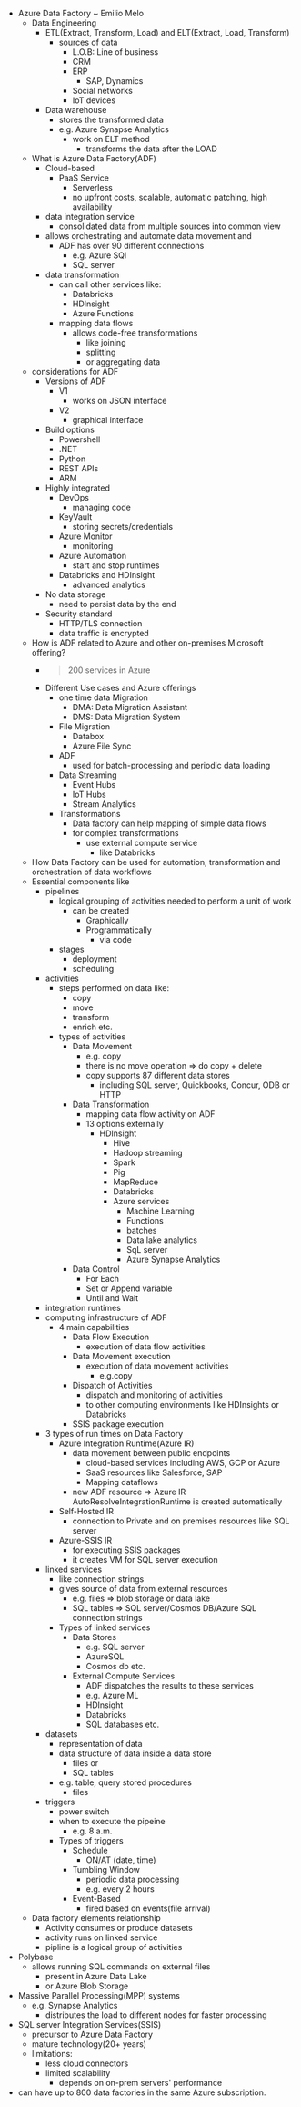 - Azure Data Factory    ~ Emilio Melo
  - Data Engineering
    - ETL(Extract, Transform, Load) and ELT(Extract, Load, Transform)
      - sources of data
        - L.O.B: Line of business
        - CRM
        - ERP
          - SAP, Dynamics
        - Social networks
        - IoT devices
    - Data warehouse
      - stores the transformed data
      - e.g. Azure Synapse Analytics
        - work on ELT method
          - transforms the data after the LOAD
  - What is Azure Data Factory(ADF)
    - Cloud-based
      - PaaS Service
        - Serverless 
        - no upfront costs, scalable, automatic patching, high availability
    - data integration service
      - consolidated data from multiple sources into common view
    - allows orchestrating and automate data movement and
      - ADF has over 90 different connections
        - e.g. Azure SQl
        - SQL server
    - data transformation
      - can call other services like:
        - Databricks
        - HDInsight
        - Azure Functions
      - mapping data flows
        - allows code-free transformations
          - like joining
          - splitting
          - or aggregating data
  - considerations for ADF
    - Versions of ADF
      - V1
        - works on JSON interface
      - V2
        - graphical interface
    - Build options
      - Powershell
      - .NET
      - Python
      - REST APIs
      - ARM
    - Highly integrated
      - DevOps
        - managing code
      - KeyVault
        - storing secrets/credentials
      - Azure Monitor
        - monitoring
      - Azure Automation
        - start and stop runtimes
      - Databricks and HDInsight
        - advanced analytics
    - No data storage
      - need to persist data by the end
    - Security standard
      - HTTP/TLS connection
      - data traffic is encrypted
  - How is ADF related to Azure and other on-premises Microsoft offering?
    - >200 services in Azure
    - Different Use cases and Azure offerings
      - one time data Migration
        - DMA: Data Migration Assistant
        - DMS: Data Migration System
      - File Migration
        - Databox
        - Azure File Sync
      - ADF
        - used for batch-processing and periodic data loading
      - Data Streaming
        - Event Hubs
        - IoT Hubs
        - Stream Analytics
      - Transformations
        - Data factory can help mapping of simple data flows
        - for complex transformations
          - use external compute service
            - like Databricks
  - How Data Factory can be used for automation, transformation and orchestration of data workflows
  - Essential components like 
    - pipelines
      - logical grouping of activities needed to perform a unit of work
        - can be created 
          - Graphically
          - Programmatically
            - via code
      - stages
        - deployment
        - scheduling
    - activities
      - steps performed on data like:
        - copy
        - move
        - transform
        - enrich etc.
      - types of activities
        - Data Movement
          - e.g. copy
          - there is no move operation => do copy + delete
          - copy supports 87 different data stores
            - including SQL server, Quickbooks, Concur, ODB or HTTP
        - Data Transformation
          - mapping data flow activity on ADF
          - 13 options externally
            - HDInsight
              - Hive
              - Hadoop streaming
              - Spark
              - Pig
              - MapReduce
              - Databricks
              - Azure services
                - Machine Learning
                - Functions
                - batches
                - Data lake analytics
                - SqL server 
                - Azure Synapse Analytics
        - Data Control
          - For Each
          - Set or Append variable
          - Until and Wait
     - integration runtimes
      - computing infrastructure of ADF
        - 4 main capabilities
          - Data Flow Execution
            - execution of data flow activities
          - Data Movement execution
            - execution of data movement activities
              - e.g.copy
          - Dispatch of Activities
            - dispatch and monitoring of activities
            - to other computing environments like HDInsights or Databricks
          - SSIS package execution
      - 3 types of run times on Data Factory
        - Azure Integration Runtime(Azure IR)
          - data movement between public endpoints
            - cloud-based services including AWS, GCP or Azure
            - SaaS resources like Salesforce, SAP
            - Mapping dataflows
          - new ADF resource => Azure IR AutoResolveIntegrationRuntime is created automatically
        - Self-Hosted IR
          - connection to Private and on premises resources like SQL server
        - Azure-SSIS IR
          - for executing SSIS packages
          - it creates VM for SQL server execution
    - linked services
      - like connection strings
      - gives source of data from external resources
        - e.g. files => blob storage or data lake
        - SQL tables => SQL server/Cosmos DB/Azure SQL connection strings 
      - Types of linked services
        - Data Stores
          - e.g. SQL server
          - AzureSQL
          - Cosmos db etc.
        - External Compute Services
          - ADF dispatches the results to these services
          - e.g. Azure ML
          - HDInsight
          - Databricks
          - SQL databases etc.
    - datasets
      - representation of data
      - data structure of data inside a data store
        - files or 
        - SQL tables
      - e.g. table, query stored procedures
        - files
    - triggers
      - power switch
      - when to execute the pipeine
        - e.g. 8 a.m.
      - Types of triggers
        - Schedule
          - ON/AT (date, time)
        - Tumbling Window
          - periodic data processing
          - e.g. every 2 hours
        - Event-Based
          - fired based on events(file arrival)
  - Data factory elements relationship
    - Activity consumes or produce datasets
    - activity runs on linked service
    - pipline is a logical group of activities
- Polybase
  - allows running SQL commands on external files
    - present in Azure Data Lake
    - or Azure Blob Storage
- Massive Parallel Processing(MPP) systems
  - e.g. Synapse Analytics
    - distributes the load to different nodes for faster processing
- SQL server Integration Services(SSIS)
  - precursor to Azure Data Factory
  - mature technology(20+ years)
  - limitations:
    - less cloud connectors
    - limited scalability
      - depends on on-prem servers' performance 
- can have up to 800 data factories in the same Azure subscription.
